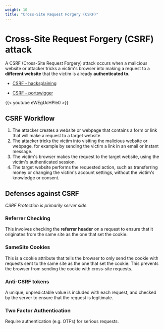 ```yaml
---
weight: 10
title: "Cross-Site Request Forgery (CSRF)"
---
```


# Cross-Site Request Forgery (CSRF) attack

A CSRF (Cross-Site Request Forgery) attack occurs when a malicious website or attacker tricks a victim's browser into making a request to a **different website** that the victim is already **authenticated to**.

- [CSRF - hacksplaining](https://www.hacksplaining.com/exercises/csrf)

- [CSRF - portswigger](https://portswigger.net/web-security/csrf)

{{< youtube eWEgUcHPle0 >}}

## CSRF Workflow

1. The attacker creates a website or webpage that contains a form or link that will make a request to a target website.
2. The attacker tricks the victim into visiting the malicious website or webpage, for example by sending the victim a link in an email or instant message.
3. The victim's browser makes the request to the target website, using the victim's authenticated session.
4. The target website performs the requested action, such as transferring money or changing the victim's account settings, without the victim's knowledge or consent.

## Defenses against CSRF

*CSRF Protection is primarily server side.*

### Referrer Checking

This involves checking the **referrer header** on a request to ensure that it originates from the same site as the one that set the cookie.

### SameSite Cookies

This is a cookie attribute that tells the browser to only send the cookie with requests sent to the same site as the one that set the cookie. This prevents the browser from sending the cookie with cross-site requests.

### Anti-CSRF tokens

A unique, unpredictable value is included with each request, and checked by the server to ensure that the request is legitimate.

### Two Factor Authentication

Require authentication (e.g. OTPs) for serious requests.

